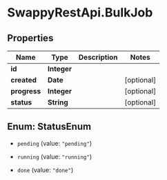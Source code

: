 # SwappyRestApi.BulkJob

## Properties
Name | Type | Description | Notes
------------ | ------------- | ------------- | -------------
**id** | **Integer** |  | 
**created** | **Date** |  | [optional] 
**progress** | **Integer** |  | [optional] 
**status** | **String** |  | [optional] 


<a name="StatusEnum"></a>
## Enum: StatusEnum


* `pending` (value: `"pending"`)

* `running` (value: `"running"`)

* `done` (value: `"done"`)




